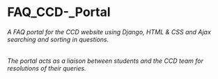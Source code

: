 # FAQ_CCD-_Portal
###### A FAQ portal for the CCD website using Django, HTML & CSS and Ajax searching and sorting in questions. 
###### The portal acts as a liaison between students and the CCD team for resolutions of their queries.
